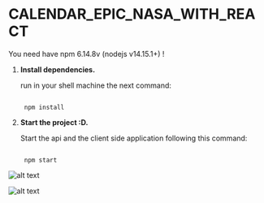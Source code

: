 # CALENDAR_EPIC_NASA_WITH_REACT

You need have npm 6.14.8v (nodejs v14.15.1+)  !

1. **Install dependencies.**

   run in your shell machine the next command:

   ```shell

    npm install

   ```
2. **Start the project :D.**

   Start the api and the client side application following this command:

   ```shell

    npm start

   ```

![alt text](https://res.cloudinary.com/javier1/image/upload/v1628781680/screenshot/Screenshot_2_fgqdgt.jpg)

![alt text](https://res.cloudinary.com/javier1/image/upload/v1628781680/screenshot/Screenshot_3_g2wxp8.jpg)

